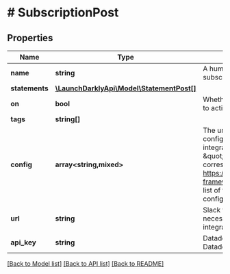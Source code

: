 # # SubscriptionPost

## Properties

Name | Type | Description | Notes
------------ | ------------- | ------------- | -------------
**name** | **string** | A human-friendly name for your audit log subscription. |
**statements** | [**\LaunchDarklyApi\Model\StatementPost[]**](StatementPost.md) |  | [optional]
**on** | **bool** | Whether or not you want your subscription to actively send events. | [optional]
**tags** | **string[]** |  | [optional]
**config** | **array<string,mixed>** | The unique set of fields required to configure an audit log subscription integration of this type. Refer to the \&quot;formVariables\&quot; field in the corresponding manifest.json  at https://github.com/launchdarkly/integration-framework/tree/master/integrations for a full list of fields for the integration you wish to configure. |
**url** | **string** | Slack webhook receiver URL. Only necessary for legacy Slack webhook integrations. | [optional]
**api_key** | **string** | Datadog API key. Only necessary for legacy Datadog webhook subscriptions. | [optional]

[[Back to Model list]](../../README.md#models) [[Back to API list]](../../README.md#endpoints) [[Back to README]](../../README.md)
